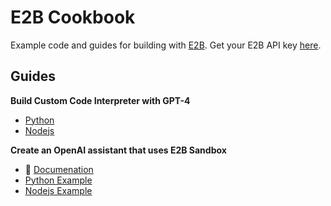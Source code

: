 # E2B Cookbook
Example code and guides for building with [E2B](https://e2b.dev). Get your E2B API key [here](https://e2b.dev/docs/getting-started/api-key).

## Guides
**Build Custom Code Interpreter with GPT-4**
- [Python](guides/gpt4-code-interpreter-py)
- [Nodejs](guides/gpt4-code-interpreter-js)

**Create an OpenAI assistant that uses E2B Sandbox**
- 📖 [Documenation](https://e2b.dev/docs/llm-platforms/openai)
- [Python Example](guides/openai-assistant-py)
- [Nodejs Example](guides/openai-assistant-js)
